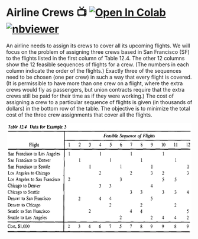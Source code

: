 # Airline Crews 📺 <a href="https://colab.research.google.com/github/Pegah-Ardehkhani/Optimization-Problems-and-Solutions/blob/main/14.%20Airline%20Crews/Airline%20Crews.ipynb" target="_parent\"><img src="https://colab.research.google.com/assets/colab-badge.svg" alt="Open In Colab"/></a> [![nbviewer](https://img.shields.io/badge/render-nbviewer-orange.svg)](https://nbviewer.org/github/Pegah-Ardehkhani/Optimization-Problems-and-Solutions/blob/main/14.%20Airline%20Crews/Airline%20Crews.ipynb)

An airline needs to assign its crews to cover all its upcoming flights. We will focus on the problem of assigning three crews based in San Francisco (SF) to the flights listed in the first column of Table 12.4. The other 12 columns show the 12 feasible sequences of flights for a crew. (The numbers in each column indicate the order of the flights.) Exactly three of the sequences need to be chosen (one per crew) in such a way that every flight is covered. (It is permissible to have more than one crew on a flight, where the extra crews would fly as passengers, but union contracts require that the extra crews still be paid for their time as if they were working.) The cost of assigning a crew to a particular sequence of flights is given (in thousands of dollars) in the bottom row of the table. The objective is to minimize the total cost of the three crew assignments that cover all the flights.

<p align="center">
  <img width="500" height="300" src="https://github.com/Pegah-Ardehkhani/Optimization-Problems-and-Solutions/blob/main/14.%20Airline%20Crews/Table%2012.4.PNG">
</p>
